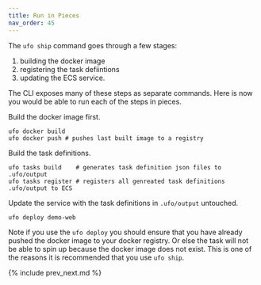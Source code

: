 ```yaml
---
title: Run in Pieces
nav_order: 45
---
```


The `ufo ship` command goes through a few stages:

1. building the docker image
2. registering the task defiintions
2. updating the ECS service.

The CLI exposes many of these steps as separate commands.  Here is now you would be able to run each of the steps in pieces.

Build the docker image first.

    ufo docker build
    ufo docker push # pushes last built image to a registry

Build the task definitions.

    ufo tasks build    # generates task definition json files to .ufo/output
    ufo tasks register # registers all genreated task definitions .ufo/output to ECS

Update the service with the task definitions in `.ufo/output` untouched.

    ufo deploy demo-web

Note if you use the `ufo deploy` you should ensure that you have already pushed the docker image to your docker registry.  Or else the task will not be able to spin up because the docker image does not exist.  This is one of the reasons it is recommended that you use `ufo ship`.

{% include prev_next.md %}
